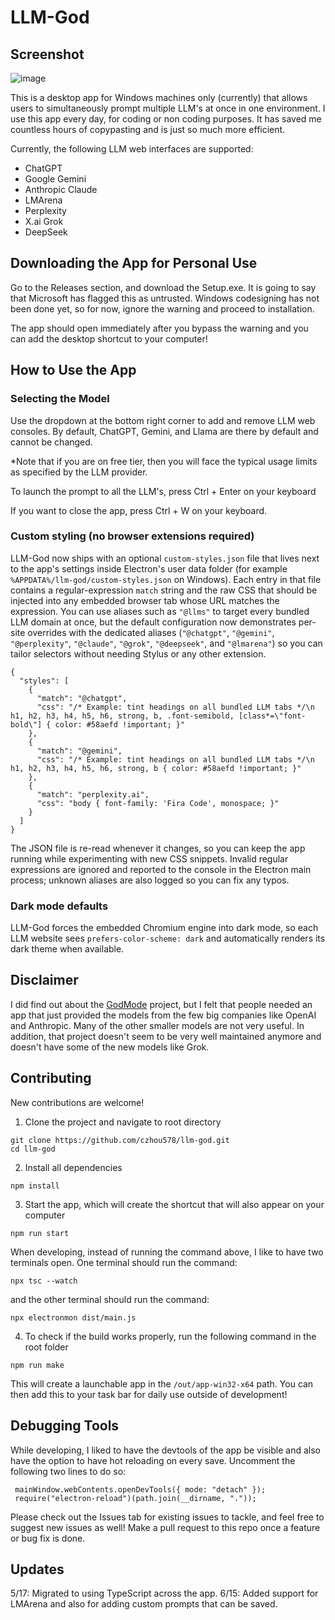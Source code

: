 # LLM-God

## Screenshot


![image](https://github.com/user-attachments/assets/edb2c89f-2cf9-422f-860f-33d6524c074e)



This is a desktop app for Windows machines only (currently) that allows users to simultaneously prompt multiple LLM's at once in one environment. I use this app every day, for coding or non coding purposes. It has saved me countless hours of copypasting and is just so much more efficient.

Currently, the following LLM web interfaces are supported:

- ChatGPT
- Google Gemini
- Anthropic Claude
- LMArena
- Perplexity
- X.ai Grok
- DeepSeek

## Downloading the App for Personal Use

Go to the Releases section, and download the Setup.exe. It is going to say that Microsoft has flagged this as untrusted. Windows codesigning has not
been done yet, so for now, ignore the warning and proceed to installation.

The app should open immediately after you bypass the warning and you can add the desktop shortcut to your computer!

## How to Use the App

### Selecting the Model

Use the dropdown at the bottom right corner to add and remove LLM web consoles. By default, ChatGPT, Gemini, and Llama are there by default and cannot be changed.

\*Note that if you are on free tier, then you will face the typical usage limits as specified by the LLM provider.

To launch the prompt to all the LLM's, press Ctrl + Enter on your keyboard

If you want to close the app, press Ctrl + W on your keyboard.

### Custom styling (no browser extensions required)

LLM-God now ships with an optional `custom-styles.json` file that lives next to the app's settings inside Electron's user data folder (for example `%APPDATA%/llm-god/custom-styles.json` on Windows). Each entry in that file contains a regular-expression `match` string and the raw CSS that should be injected into any embedded browser tab whose URL matches the expression. You can use aliases such as `"@llms"` to target every bundled LLM domain at once, but the default configuration now demonstrates per-site overrides with the dedicated aliases (`"@chatgpt"`, `"@gemini"`, `"@perplexity"`, `"@claude"`, `"@grok"`, `"@deepseek"`, and `"@lmarena"`) so you can tailor selectors without needing Stylus or any other extension.

```jsonc
{
  "styles": [
    {
      "match": "@chatgpt",
      "css": "/* Example: tint headings on all bundled LLM tabs */\n      h1, h2, h3, h4, h5, h6, strong, b, .font-semibold, [class*=\"font-bold\"] { color: #58aefd !important; }"
    },
    {
      "match": "@gemini",
      "css": "/* Example: tint headings on all bundled LLM tabs */\n      h1, h2, h3, h4, h5, h6, strong, b { color: #58aefd !important; }"
    },
    {
      "match": "perplexity.ai",
      "css": "body { font-family: 'Fira Code', monospace; }"
    }
  ]
}
```

The JSON file is re-read whenever it changes, so you can keep the app running while experimenting with new CSS snippets. Invalid regular expressions are ignored and reported to the console in the Electron main process; unknown aliases are also logged so you can fix any typos.

### Dark mode defaults

LLM-God forces the embedded Chromium engine into dark mode, so each LLM website sees `prefers-color-scheme: dark` and automatically renders its dark theme when available.

## Disclaimer

I did find out about the [GodMode](https://github.com/smol-ai/GodMode) project, but I felt that people needed an app that just provided the models from the few big companies like OpenAI and Anthropic. Many of the other smaller models are not very useful. In addition, that project doesn't seem to be very well maintained anymore and doesn't have some of the new models like Grok.

## Contributing

New contributions are welcome!

1. Clone the project and navigate to root directory

```
git clone https://github.com/czhou578/llm-god.git
cd llm-god
```

2. Install all dependencies

```
npm install
```

3. Start the app, which will create the shortcut that will also appear on your computer

```
npm run start
```

When developing, instead of running the command above, I like to have two terminals open. One terminal should run the command:

```
npx tsc --watch
```

and the other terminal should run the command:

```
npx electronmon dist/main.js
```

4. To check if the build works properly, run the following command in the root folder

```
npm run make
```

This will create a launchable app in the `/out/app-win32-x64` path. You can then add this to your task bar for daily use outside of development!

## Debugging Tools

While developing, I liked to have the devtools of the app be visible and also have the option to have hot reloading on every save. Uncomment the following two lines to do so:

```
 mainWindow.webContents.openDevTools({ mode: "detach" });
 require("electron-reload")(path.join(__dirname, "."));
```

Please check out the Issues tab for existing issues to tackle, and feel free to suggest new issues as well! Make a pull request to this repo once a feature or bug fix is done.

## Updates

5/17: Migrated to using TypeScript across the app.
6/15: Added support for LMArena and also for adding custom prompts that can be saved.
